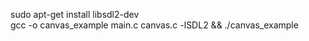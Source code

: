 sudo apt-get install libsdl2-dev
<br>
gcc -o canvas_example main.c canvas.c -lSDL2 && ./canvas_example
